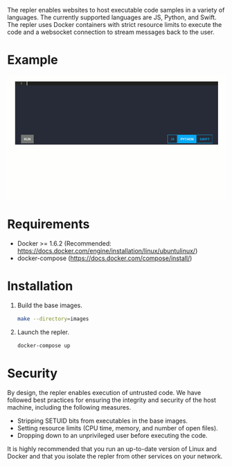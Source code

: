 The repler enables websites to host executable code samples in a variety
of languages.  The currently supported languages are JS, Python, and
Swift.  The repler uses Docker containers with strict resource limits
to execute the code and a websocket connection to stream messages back
to the user.

# Example

![animated example](https://github.com/exis-io/repler/raw/master/example.gif)

# Requirements

* Docker >= 1.6.2 (Recommended: https://docs.docker.com/engine/installation/linux/ubuntulinux/)
* docker-compose (https://docs.docker.com/compose/install/)

# Installation

1. Build the base images.

    ```bash
    make --directory=images
    ```

2. Launch the repler.

    ```bash
    docker-compose up
    ```

# Security

By design, the repler enables execution of untrusted code.  We have
followed best practices for ensuring the integrity and security of the
host machine, including the following measures.

* Stripping SETUID bits from executables in the base images.
* Setting resource limits (CPU time, memory, and number of open files).
* Dropping down to an unprivileged user before executing the code.

It is highly recommended that you run an up-to-date version of Linux
and Docker and that you isolate the repler from other services on your
network.
